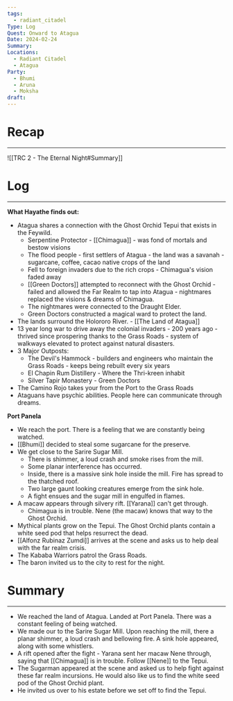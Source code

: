 ```yaml
---
tags:
  - radiant_citadel
Type: Log
Quest: Onward to Atagua
Date: 2024-02-24
Summary: 
Locations:
  - Radiant Citadel
  - Atagua
Party:
  - Bhumi
  - Aruna
  - Moksha
draft:
---
```


# Recap
---
![[TRC 2 - The Eternal Night#Summary]]
# Log
---
**What Hayathe finds out:**
- Atagua shares a connection with the Ghost Orchid Tepui that exists in the Feywild.
	- Serpentine Protector - [[Chimagua]] - was fond of mortals and bestow visions
	- The flood people - first settlers of Atagua - the land was a savanah - sugarcane, coffee, cacao native crops of the land
	- Fell to foreign invaders due to the rich crops - Chimagua's vision faded away
	- [[Green Doctors]] attempted to reconnect with the Ghost Orchid - failed and allowed the Far Realm to tap into Atagua - nightmares replaced the visions & dreams of Chimagua.
	- The nightmares were connected to the Draught Elder. 
	- Green Doctors constructed a magical ward to protect the land. 
- The lands surround the Holororo River. - [[The Land of Atagua]]
- 13 year long war to drive away the colonial invaders - 200 years ago - thrived since prospering thanks to the Grass Roads - system of walkways elevated to protect against natural disasters.
- 3 Major Outposts:
	- The Devil's Hammock - builders and engineers who maintain the Grass Roads - keeps being rebuilt every six years
	- El Chapin Rum Distillery - Where the Thri-kreen inhabit
	- Silver Tapir Monastery - Green Doctors
- The Camino Rojo takes your from the Port to the Grass Roads
- Ataguans have psychic abilities. People here can communicate through dreams. 


**Port Panela**
- We reach the port. There is a feeling that we are constantly being watched. 
- [[Bhumi]] decided to steal some sugarcane for the preserve. 
- We get close to the Sarire Sugar Mill. 
	- There is shimmer, a loud crash and smoke rises from the mill.
	- Some planar interference has occurred. 
	- Inside, there is a massive sink hole inside the mill. Fire has spread to the thatched roof.
	- Two large gaunt looking creatures emerge from the sink hole. 
	- A fight ensues and the sugar mill in engulfed in flames.
- A macaw appears through silvery rift. [[Yarana]] can't get through. 
	- Chimagua is in trouble. Nene (the macaw) knows that way to the Ghost Orchid. 
- Mythical plants grow on the Tepui. The Ghost Orchid plants contain a white seed pod that helps resurrect the dead. 
- [[Alfonz Rubinaz Zumdi]] arrives at the scene and asks us to help deal with the far realm crisis. 
- The Kababa Warriors patrol the Grass Roads. 
- The baron invited us to the city to rest for the night. 

# Summary
---
- We reached the land of Atagua. Landed at Port Panela. There was a constant feeling of being watched. 
- We made our to the Sarire Sugar Mill. Upon reaching the mill, there a planar shimmer, a loud crash and bellowing fire. A sink hole appeared, along with some whistlers. 
- A rift opened after the fight - Yarana sent her macaw Nene through, saying that [[Chimagua]] is in trouble. Follow [[Nene]] to the Tepui.
- The Sugarman appeared at the scene and asked us to help fight against these far realm incursions. He would also like us to find the white seed pod of the Ghost Orchid plant. 
- He invited us over to his estate before we set off to find the Tepui.